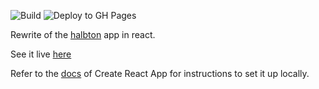 ![Build](https://github.com/holgergp/halbtonReact/workflows/Build/badge.svg)
![Deploy to GH Pages](https://github.com/holgergp/halbtonReact/workflows/Deploy%20to%20GH%20Pages/badge.svg)

Rewrite of the [halbton](https://github.com/holgergp/halbton) app in react.

See it live [here](https://holgergp.github.io/halbtonReact/)

Refer to the [docs](https://reactjs.org/docs/create-a-new-react-app.html#create-react-app) of Create React App for instructions to set it up locally.